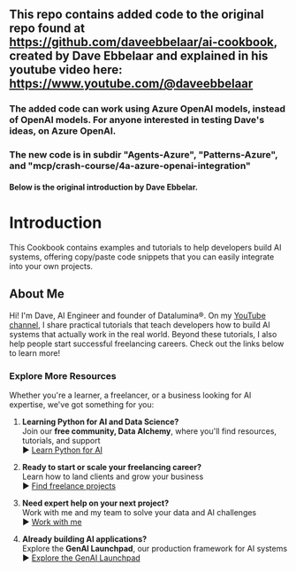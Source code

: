 ## This repo contains added code to the original repo found at https://github.com/daveebbelaar/ai-cookbook, created by Dave Ebbelaar and explained in his youtube video here: [https://www.youtube.com/@daveebbelaar ](https://www.youtube.com/watch?v=T1Lowy1mnEg&t=72s)

### The added code can work using Azure OpenAI models, instead of OpenAI models. For anyone interested in testing Dave's ideas, on Azure OpenAI.

### The new code is in subdir "Agents-Azure", "Patterns-Azure", and "mcp/crash-course/4a-azure-openai-integration"

#### Below is the original introduction by Dave Ebbelar.




# Introduction

This Cookbook contains examples and tutorials to help developers build AI systems, offering copy/paste code snippets that you can easily integrate into your own projects.

## About Me

Hi! I'm Dave, AI Engineer and founder of Datalumina®. On my [YouTube channel](https://www.youtube.com/@daveebbelaar?sub_confirmation=1), I share practical tutorials that teach developers how to build AI systems that actually work in the real world. Beyond these tutorials, I also help people start successful freelancing careers. Check out the links below to learn more!

### Explore More Resources

Whether you're a learner, a freelancer, or a business looking for AI expertise, we've got something for you:

1. **Learning Python for AI and Data Science?**  
   Join our **free community, Data Alchemy**, where you'll find resources, tutorials, and support  
   ▶︎ [Learn Python for AI](https://www.skool.com/data-alchemy)

2. **Ready to start or scale your freelancing career?**  
   Learn how to land clients and grow your business  
   ▶︎ [Find freelance projects](https://www.datalumina.com/data-freelancer)

3. **Need expert help on your next project?**  
   Work with me and my team to solve your data and AI challenges  
   ▶︎ [Work with me](https://www.datalumina.com/solutions)

4. **Already building AI applications?**  
   Explore the **GenAI Launchpad**, our production framework for AI systems  
   ▶︎ [Explore the GenAI Launchpad](https://launchpad.datalumina.com/)
